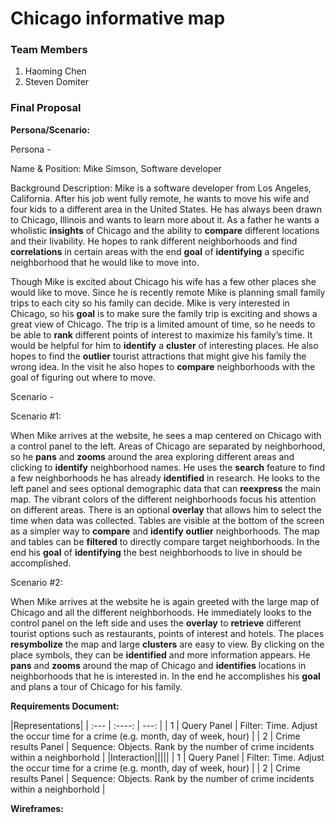# Chicago informative map

### Team Members
1. Haoming Chen
2. Steven Domiter

### Final Proposal
**Persona/Scenario:**

Persona - 

Name & Position: Mike Simson, Software developer

Background Description: Mike is a software developer from Los Angeles, California. After his job went fully remote, he wants to move his wife and four kids to a different area in the United States. He has always been drawn to Chicago, Illinois and wants to learn more about it. As a father he wants a wholistic **insights** of Chicago and the ability to **compare** different locations and their livability. He hopes to rank different neighborhoods and find **correlations** in certain areas with the end **goal** of **identifying** a specific neighborhood that he would like to move into.

Though Mike is excited about Chicago his wife has a few other places she would like to move. Since he is recently remote Mike is planning small family trips to each city so his family can decide. Mike is very interested in Chicago, so his **goal** is to make sure the family trip is exciting and shows a great view of Chicago. The trip is a limited amount of time, so he needs to be able to **rank** different points of interest to maximize his family’s time. It would be helpful for him to **identify** a **cluster** of interesting places. He also hopes to find the **outlier** tourist attractions that might give his family the wrong idea. In the visit he also hopes to **compare** neighborhoods with the goal of figuring out where to move.  

Scenario -

Scenario #1:

When Mike arrives at the website, he sees a map centered on Chicago with a control panel to the left. Areas of Chicago are separated by neighborhood, so he **pans** and **zooms** around the area exploring different areas and clicking to **identify** neighborhood names. He uses the **search** feature to find a few neighborhoods he has already **identified** in research. He looks to the left panel and sees optional demographic data that can **reexpress** the main map. The vibrant colors of the different neighborhoods focus his attention on different areas. There is an optional **overlay** that allows him to select the time when data was collected. Tables are visible at the bottom of the screen as a simpler way to **compare** and **identify** **outlier** neighborhoods. The map and tables can be **filtered** to directly compare target neighborhoods. In the end his **goal** of **identifying** the best neighborhoods to live in should be accomplished.   

Scenario #2: 

When Mike arrives at the website he is again greeted with the large map of Chicago and all the different neighborhoods. He immediately looks to the control panel on the left side and uses the **overlay** to **retrieve** different tourist options such as restaurants, points of interest and hotels. The places **resymbolize** the map and large **clusters** are easy to view. By clicking on the place symbols, they can be **identified** and more information appears. He **pans** and **zooms** around the map of Chicago and **identifies** locations in neighborhoods that he is interested in. In the end he accomplishes his **goal** and plans a tour of Chicago for his family. 

**Requirements Document:**

|Representations|
| :---        |    :----:   |          ---: |
| 1      | Query Panel       |  Filter: Time. Adjust the occur time for a crime (e.g. month, day of week, hour)  |
| 2   | Crime results Panel        | Sequence: Objects. Rank by the number of crime incidents within a neighborhold      |
|Interaction|||||
| 1      | Query Panel       |  Filter: Time. Adjust the occur time for a crime (e.g. month, day of week, hour)  |
| 2   | Crime results Panel        | Sequence: Objects. Rank by the number of crime incidents within a neighborhold      |

**Wireframes:**






